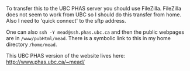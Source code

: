 To transfer this to the UBC PHAS server you should use FileZilla. FileZilla does not seem to work from UBC so I should do this transfer from home. Also I need to 'quick connect' to the sftp address.

One can also `ssh -Y mead@ssh.phas.ubc.ca` and then the public webpages are in `/www/pubHtml/mead`. There is a symbolic link to this in my home directory `/home/mead`.

This UBC PHAS version of the website lives here: http://www.phas.ubc.ca/~mead/
